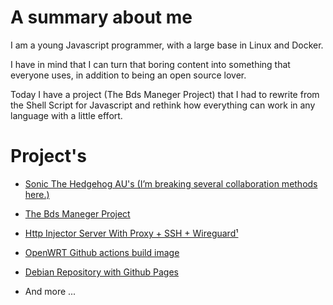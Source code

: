 # A summary about me

I am a young Javascript programmer, with a large base in Linux and Docker.

I have in mind that I can turn that boring content into something that everyone uses, in addition to being an open source lover.

Today I have a project (The Bds Maneger Project) that I had to rewrite from the Shell Script for Javascript and rethink how everything can work in any language with a little effort.

# Project's

* [Sonic The Hedgehog AU's (I’m breaking several collaboration methods here.)](https://github.com/Sirherobrine23/The-Sonic-AU-Favorite-Series)

* [The Bds Maneger Project](https://github.com/The-Bds-Maneger)

* [Http Injector Server With Proxy + SSH + Wireguard¹](https://github.com/Sirherobrine23/http-injector_server-Docker)

* [OpenWRT Github actions build image](https://github.com/Sirherobrine23/Actions-Build-Openwrt)

* [Debian Repository with Github Pages](https://github.com/Sirherobrine23/apt-pages-repo-actions)

* And more ...
